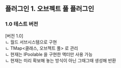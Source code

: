 ## 플러그인 1. 오브젝트 풀 플러그인
### 1.0 테스트 버전

[버전 1.0] <br/>
ㄴ 월드 서브시스템으로 구현 <br/>
ㄴ TMap<클래스, 오브젝트 풀> 로 관리 <br/>
ㄴ 현재는 IPoolable 을 구현한 액터만 사용 가능 <br/>
ㄴ 현재는 미리 확보해 놓는 방식이 아닌 그때그때 생성해 반환
